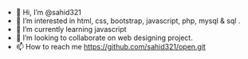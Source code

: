 - 👋 Hi, I’m @sahid321
- 👀 I’m interested in html, css, bootstrap, javascript, php, mysql & sql .
- 🌱 I’m currently learning javascript
- 💞️ I’m looking to collaborate on web designing project.
- 📫 How to reach me https://github.com/sahid321/open.git

<!---
sahid321/sahid321 is a ✨ special ✨ repository because its `README.md` (this file) appears on your GitHub profile.
You can click the Preview link to take a look at your changes.
--->
